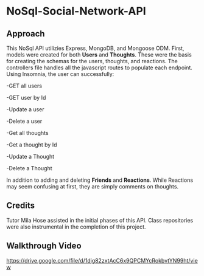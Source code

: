 # NoSql-Social-Network-API

## Approach

This NoSql API utilizies Express, MongoDB, and Mongoose ODM. First, models were created for both **Users** and **Thoughts**. These were the basis for creating the schemas for the users, thoughts, and reactions. The controllers file handles all the javascript routes to populate each endpoint. Using Insomnia, the user can successfully:

-GET all users

-GET user by Id

-Update a user

-Delete a user

-Get all thoughts

-Get a thought by Id

-Update a Thought

-Delete a Thought

In addition to adding and deleting **Friends** and **Reactions**. While Reactions may seem confusing at first, they are simply comments on thoughts.

## Credits

Tutor Mila Hose assisted in the initial phases of this API. Class repositories were also instrumental in the completion of this project.

## Walkthrough Video

https://drive.google.com/file/d/1djg82zxtAcC6x9QPCMYcRokbvtYN99ht/view
